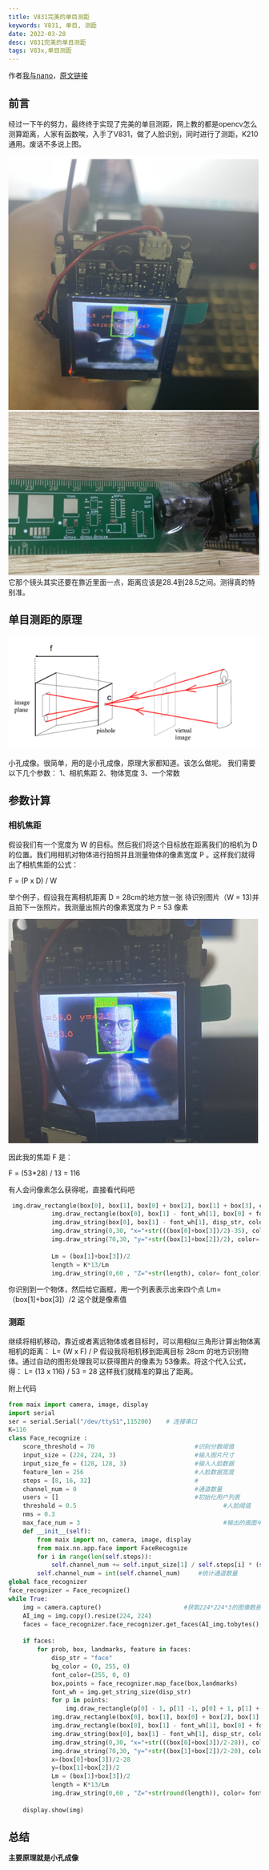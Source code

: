 ```yaml
---
title: V831完美的单目测距
keywords: V831, 单目, 测距
date: 2022-03-28
desc: V831完美的单目测距
tags: V83x,单目测距
---
```


<!-- more -->

作者[我与nano](https://qichenxi.blog.csdn.net/?type=blog)，[原文链接](https://blog.csdn.net/qq_51963216/article/details/123745657)

## 前言

经过一下午的努力，最终终于实现了完美的单目测距，网上教的都是opencv怎么测算距离，人家有函数唉，入手了V831，做了人脸识别，同时进行了测距，K210通用。废话不多说上图。

![单目测距](./assets/distance_measure.png)
![摄像头距离](./assets/Camera_length.png)
它那个镜头其实还要在靠近里面一点，距离应该是28.4到28.5之间。测得真的特别准。

## 单目测距的原理
![principle](./assets/principle.png)

小孔成像。很简单，用的是小孔成像，原理大家都知道。该怎么做呢。
我们需要以下几个参数：
1、相机焦距
2、物体宽度
3、一个常数

## 参数计算

### 相机焦距
假设我们有一个宽度为 W 的目标。然后我们将这个目标放在距离我们的相机为 D 的位置。我们用相机对物体进行拍照并且测量物体的像素宽度 P 。这样我们就得出了相机焦距的公式：

F = (P x D) / W

举个例子，假设我在离相机距离 D = 28cm的地方放一张 待识别图片（W = 13)并且拍下一张照片。我测量出照片的像素宽度为 P = 53 像素

![](./assets/length_calculate.png)

因此我的焦距 F 是：

F = (53*28) / 13 = 116

有人会问像素怎么获得呢，直接看代码吧
```python
 img.draw_rectangle(box[0], box[1], box[0] + box[2], box[1] + box[3], color=bg_color, thickness=2)
            img.draw_rectangle(box[0], box[1] - font_wh[1], box[0] + font_wh[0], box[1], color=bg_color, thickness = -1)
            img.draw_string(box[0], box[1] - font_wh[1], disp_str, color=font_color)
            img.draw_string(0,30, "x="+str(((box[0]+box[3])/2)-35), color= font_color)
            img.draw_string(70,30, "y="+str((box[1]+box[2])/2), color= font_color)

            Lm = (box[1]+box[3])/2
            length = K*13/Lm
            img.draw_string(0,60 , "Z="+str(length), color= font_color)

```
你识别到一个物体，然后给它画框，用一个列表表示出来四个点
Lm=（box[1]+box[3]）/2 这个就是像素值

### 测距
继续将相机移动，靠近或者离远物体或者目标时，可以用相似三角形计算出物体离相机的距离：
L= (W x F) / P
假设我将相机移到距离目标 28cm 的地方识别物体。通过自动的图形处理我可以获得图片的像素为 53像素。将这个代入公式，得：
L= (13 x 116) / 53 = 28
这样我们就精准的算出了距离。

附上代码
```python
from maix import camera, image, display
import serial
ser = serial.Serial("/dev/ttyS1",115200)    # 连接串口
K=116
class Face_recognize :
    score_threshold = 70                            #识别分数阈值
    input_size = (224, 224, 3)                      #输入图片尺寸
    input_size_fe = (128, 128, 3)                   #输入人脸数据
    feature_len = 256                               #人脸数据宽度
    steps = [8, 16, 32]                             #
    channel_num = 0                                 #通道数量
    users = []                                      #初始化用户列表
    threshold = 0.5                                         #人脸阈值
    nms = 0.3
    max_face_num = 3                                        #输出的画面中的人脸
    def __init__(self):
        from maix import nn, camera, image, display
        from maix.nn.app.face import FaceRecognize
        for i in range(len(self.steps)):
            self.channel_num += self.input_size[1] / self.steps[i] * (self.input_size[0] / self.steps[i]) * 2
        self.channel_num = int(self.channel_num)     #统计通道数量
global face_recognizer
face_recognizer = Face_recognize()
while True:
    img = camera.capture()                       #获取224*224*3的图像数据
    AI_img = img.copy().resize(224, 224)
    faces = face_recognizer.face_recognizer.get_faces(AI_img.tobytes(),False)           #提取人脸特征信息

    if faces:
        for prob, box, landmarks, feature in faces:
            disp_str = "face"
            bg_color = (0, 255, 0)
            font_color=(255, 0, 0)
            box,points = face_recognizer.map_face(box,landmarks)
            font_wh = img.get_string_size(disp_str)
            for p in points:
                img.draw_rectangle(p[0] - 1, p[1] -1, p[0] + 1, p[1] + 1, color=bg_color)
            img.draw_rectangle(box[0], box[1], box[0] + box[2], box[1] + box[3], color=bg_color, thickness=2)
            img.draw_rectangle(box[0], box[1] - font_wh[1], box[0] + font_wh[0], box[1], color=bg_color, thickness = -1)
            img.draw_string(box[0], box[1] - font_wh[1], disp_str, color=font_color)
            img.draw_string(0,30, "x="+str(((box[0]+box[3])/2-28)), color= font_color)
            img.draw_string(70,30, "y="+str((box[1]+box[2])/2-20), color= font_color)
            x=(box[0]+box[3])/2-28
            y=(box[1]+box[2])/2
            Lm = (box[1]+box[3])/2
            length = K*13/Lm
            img.draw_string(0,60 , "Z="+str(round(length)), color= font_color)
           
    display.show(img)

```

## 总结

**主要原理就是小孔成像**
